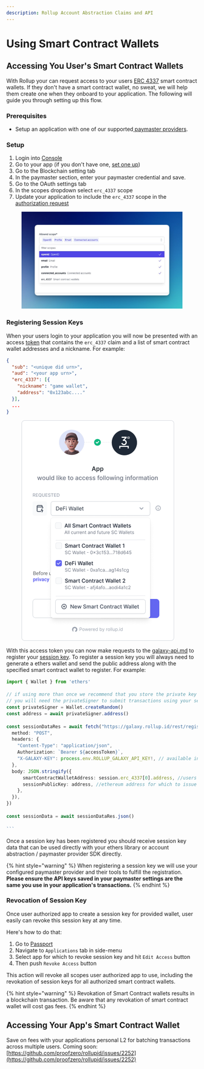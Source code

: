 ```yaml
---
description: Rollup Account Abstraction Claims and API
---
```


# Using Smart Contract Wallets

## Accessing You User's Smart Contract Wallets

With Rollup your can request access to your users [ERC 4337](https://eips.ethereum.org/EIPS/eip-4337) smart contract wallets. If they don't have a smart contract wallet, no sweat, we will help them create one when they onboard to your application. The following will guide you through setting up this flow.

### Prerequisites

- Setup an application with one of our supported[ paymaster providers](../platform/console/blockchain.md#preferred-paymasters).

### Setup

1. Login into [Console](https://console.rollup.id)
2. Go to your app (if you don't have one, [set one up](../getting-started/create-an-application.md))
3. Go to the Blockchain setting tab
4. In the paymaster section, enter your paymaster credential and save.
5. Go to the OAuth settings tab
6. In the scopes dropdown select `erc_4337` scope
7. Update your application to include the `erc_4337` scope in the [authorization request](../getting-started/auth-flow.md)

<figure><img src="../.gitbook/assets/image.png" alt=""><figcaption></figcaption></figure>

### Registering Session Keys

When your users login to your application you will now be presented with an access [token](../advanced/tokens.md) that contains the `erc_4337` claim and a list of smart contract wallet addresses and a nickname. For example:

```json
{
  "sub": "<unique did urn>",
  "aud": "<your app urn>",
  "erc_4337": [{
    "nickname": "game wallet",
    "address": "0x123abc...."
  }],
  ...
}
```

<figure><img src="../.gitbook/assets/image (4).png" alt=""><figcaption></figcaption></figure>

With this access token you can now make requests to the [galaxy-api.md](../reference/galaxy-api.md 'mention') to register your [session key](https://twitter.com/chainlink/status/1636781219848372235). To register a session key you will always need to generate a ethers wallet and send the public address along with the specified smart contract wallet to register. For example:

````typescript
import { Wallet } from 'ethers'

// if using more than once we recommend that you store the private key somewhere safe.
// you will need the privateSigner to submit transactions using your session key.
const privateSigner = Wallet.createRandom()
const address = await privateSigner.address()

const sessionDataRes = await fetch("https://galaxy.rollup.id/rest/register-session-key", {
  method: "POST",
  headers: {
    "Content-Type": "application/json",
    Authorization: `Bearer ${accessToken}`,
    "X-GALAXY-KEY": process.env.ROLLUP_GALAXY_API_KEY!, // available in console app
  },
  body: JSON.stringify({
      smartContractWalletAddress: session.erc_4337[0].address, //users' smart contract wallet address
      sessionPublicKey: address, //ethereum address for which to issue session key
    },
  }),
})

const sessionData = await sessionDataRes.json()

```
````

Once a session key has been registered you should receive session key data that can be used directly with your ethers library or account abstraction / paymaster provider SDK directly.

{% hint style="warning" %}
When registering a session key we will use your configured paymaster provider and their tools to fulfill the registration. **Please ensure the API keys saved in your paymaster settings are the same you use in your application's transactions.**
{% endhint %}

### Revocation of Session Key

Once user authorized app to create a session key for provided wallet, user easily can revoke this session key at any time.

Here's how to do that:

1. Go to [Passport](https://passport.rollup.id)
2. Navigate to `Applications` tab in side-menu
3. Select app for which to revoke session key and hit `Edit Access` button
4. Then push `Revoke Access` button

This action will revoke all scopes user authorized app to use, including the revokation of session keys for all authorized smart contract wallets.

{% hint style="warning" %} Revokation of Smart Contract wallets results in a blockchain transaction. Be aware that any revokation of smart contract wallet will cost gas fees. {% endhint %}

## Accessing Your App's Smart Contract Wallet

Save on fees with your applications personal L2 for batching transactions across multiple users. Coming soon: [https://github.com/proofzero/rollupid/issues/2252](https://github.com/proofzero/rollupid/issues/2252)
